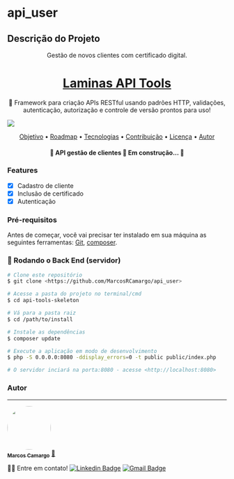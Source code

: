 # api_user

## Descrição do Projeto
<p align="center">Gestão de novos clientes com certificado digital.</p>

<h1 align="center">
    <a href="https://api-tools.getlaminas.org">Laminas API Tools</a>
</h1>
<p align="center">🚀 Framework para criação  APIs RESTful usando padrões HTTP, validações, autenticação, autorização e controle de versão prontos para uso! </p>

<img src="https://img.shields.io/badge/API-Soluti-green"/>

<p align="center">
 <a href="#objetivo">Objetivo</a> •
 <a href="#roadmap">Roadmap</a> • 
 <a href="#tecnologias">Tecnologias</a> • 
 <a href="#contribuicao">Contribuição</a> • 
 <a href="#licenc-a">Licença</a> • 
 <a href="#autor">Autor</a>
</p>
<h4 align="center"> 
	🚧  API gestão de clientes 🚀 Em construção...  🚧
</h4>

### Features

- [x] Cadastro de cliente
- [x] Inclusão de certificado
- [x] Autenticação

### Pré-requisitos

Antes de começar, você vai precisar ter instalado em sua máquina as seguintes ferramentas:
[Git](https://git-scm.com), [composer](https://getcomposer.org). 


### 🎲 Rodando o Back End (servidor)

```bash
# Clone este repositório
$ git clone <https://github.com/MarcosRCamargo/api_user>

# Acesse a pasta do projeto no terminal/cmd
$ cd api-tools-skeleton

# Vá para a pasta raiz
$ cd /path/to/install

# Instale as dependências
$ composer update

# Execute a aplicação em modo de desenvolvimento
$ php -S 0.0.0.0:8080 -ddisplay_errors=0 -t public public/index.php

# O servidor inciará na porta:8080 - acesse <http://localhost:8080>
```


### Autor
---

<a href="marcosrcamargo.github.io">
 <img style="border-radius: 50%;" src="https://avatars.githubusercontent.com/u/12204644?v=4" width="100px;" alt=""/>
 <br />
 <sub><b>Marcos Camargo</b></sub></a> <a href="marcosrcamargo.github.io" title="WEDEV-TECH">🚀</a>


👋🏽 Entre em contato!
 [![Linkedin Badge](https://img.shields.io/badge/-Marcos%20Camargo-blue?style=flat-square&logo=Linkedin&logoColor=white&link=https://www.linkedin.com/in/marcosrubenscamargo/)](https://www.linkedin.com/in/marcosrubenscamargo/) 
[![Gmail Badge](https://img.shields.io/badge/-marcos.marrize@gmail.com-c14438?style=flat-square&logo=Gmail&logoColor=white&link=mailto:marcos.marrize@gmail.com)](mailto:marcos.marrize@gmail.com)